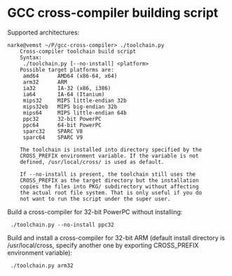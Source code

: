 # GCC cross-compiler building script

Supported architectures:

    narke@vemst ~/P/gcc-cross-compiler> ./toolchain.py 
        Cross-compiler toolchain build script
        Syntax:
         ./toolchain.py [--no-install] <platform>
        Possible target platforms are:
         amd64      AMD64 (x86-64, x64)
         arm32      ARM
         ia32       IA-32 (x86, i386)
         ia64       IA-64 (Itanium)
         mips32     MIPS little-endian 32b
         mips32eb   MIPS big-endian 32b
         mips64     MIPS little-endian 64b
         ppc32      32-bit PowerPC
         ppc64      64-bit PowerPC
         sparc32    SPARC V8
         sparc64    SPARC V9

        The toolchain is installed into directory specified by the
        CROSS_PREFIX environment variable. If the variable is not
        defined, /usr/local/cross/ is used as default.
        
        If --no-install is present, the toolchain still uses the
        CROSS_PREFIX as the target directory but the installation
        copies the files into PKG/ subdirectory without affecting
        the actual root file system. That is only useful if you do
        not want to run the script under the super user.

Build a cross-compiler for 32-bit PowerPC without installing:

     ./toolchain.py --no-install ppc32

Build and install a cross-compiler for 32-bit ARM (default install directory is
/usr/local/cross, specify another one by exporting CROSS_PREFIX environment
variable):

     ./toolchain.py arm32
    
